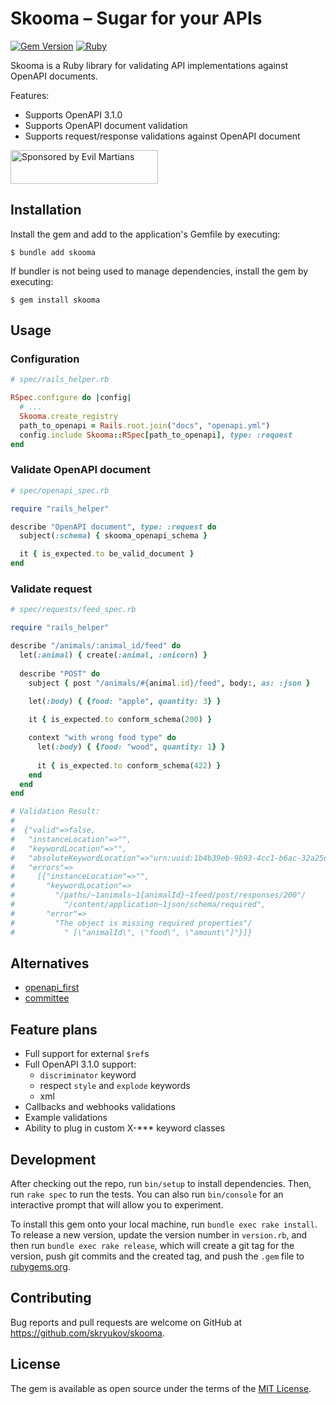 # Skooma – Sugar for your APIs

[![Gem Version](https://badge.fury.io/rb/skooma.svg)](https://rubygems.org/gems/skooma)
[![Ruby](https://github.com/skryukov/skooma/actions/workflows/main.yml/badge.svg)](https://github.com/skryukov/skooma/actions/workflows/main.yml)

Skooma is a Ruby library for validating API implementations against OpenAPI documents.

Features:
- Supports OpenAPI 3.1.0
- Supports OpenAPI document validation
- Supports request/response validations against OpenAPI document

<a href="https://evilmartians.com/?utm_source=skooma&utm_campaign=project_page">
<img src="https://evilmartians.com/badges/sponsored-by-evil-martians.svg" alt="Sponsored by Evil Martians" width="236" height="54">
</a>

## Installation

Install the gem and add to the application's Gemfile by executing:

    $ bundle add skooma

If bundler is not being used to manage dependencies, install the gem by executing:

    $ gem install skooma

## Usage

### Configuration

```ruby
# spec/rails_helper.rb

RSpec.configure do |config|
  # ...
  Skooma.create_registry
  path_to_openapi = Rails.root.join("docs", "openapi.yml")
  config.include Skooma::RSpec[path_to_openapi], type: :request
end
```

### Validate OpenAPI document

```ruby
# spec/openapi_spec.rb

require "rails_helper"

describe "OpenAPI document", type: :request do
  subject(:schema) { skooma_openapi_schema }

  it { is_expected.to be_valid_document }
end
```

### Validate request

```ruby
# spec/requests/feed_spec.rb

require "rails_helper"

describe "/animals/:animal_id/feed" do  
  let(:animal) { create(:animal, :unicorn) }
  
  describe "POST" do
    subject { post "/animals/#{animal.id}/feed", body:, as: :json }
    
    let(:body) { {food: "apple", quantity: 3} }

    it { is_expected.to conform_schema(200) }

    context "with wrong food type" do
      let(:body) { {food: "wood", quantity: 1} }
    
      it { is_expected.to conform_schema(422) }
    end
  end
end

# Validation Result:
#
#  {"valid"=>false,
#   "instanceLocation"=>"",
#   "keywordLocation"=>"",
#   "absoluteKeywordLocation"=>"urn:uuid:1b4b39eb-9b93-4cc1-b6ac-32a25d9bff50#",
#   "errors"=>
#     [{"instanceLocation"=>"",
#       "keywordLocation"=>
#         "/paths/~1animals~1{animalId}~1feed/post/responses/200"/
#           "/content/application~1json/schema/required",
#       "error"=>
#         "The object is missing required properties"/
#           " [\"animalId\", \"food\", \"amount\"]"}]}
```

## Alternatives

- [openapi_first](https://github.com/ahx/openapi_first)
- [committee](https://github.com/interagent/committee)

## Feature plans

- Full support for external `$ref`s
- Full OpenAPI 3.1.0 support:
  - `discriminator` keyword
  - respect `style` and `explode` keywords
  - xml
- Callbacks and webhooks validations
- Example validations
- Ability to plug in custom X-*** keyword classes

## Development

After checking out the repo, run `bin/setup` to install dependencies. Then, run `rake spec` to run the tests. You can also run `bin/console` for an interactive prompt that will allow you to experiment.

To install this gem onto your local machine, run `bundle exec rake install`. To release a new version, update the version number in `version.rb`, and then run `bundle exec rake release`, which will create a git tag for the version, push git commits and the created tag, and push the `.gem` file to [rubygems.org](https://rubygems.org).

## Contributing

Bug reports and pull requests are welcome on GitHub at https://github.com/skryukov/skooma.

## License

The gem is available as open source under the terms of the [MIT License](https://opensource.org/licenses/MIT).
